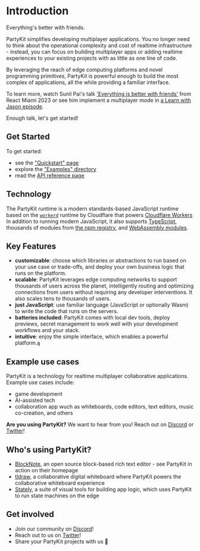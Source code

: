 # Introduction

Everything's better with friends.

PartyKit simplifies developing multiplayer applications. You no longer need to think about the operational complexity and cost of realtime infrastructure - instead, you can focus on building multiplayer apps or adding realtime experiences to your existing projects with as little as one line of code.

By leveraging the reach of edge computing platforms and novel programming primitives, PartyKit is powerful enough to build the most complex of applications, all the while providing a familiar interface.

To learn more, watch Sunil Pai's talk ['Everything is better with friends'](https://www.youtube.com/watch?v=wd8QTRjZZaE) from React Miami 2023 or see him implement a multiplayer mode in [a Learn with Jason episode](https://www.youtube.com/watch?v=qvAzFoaxvAE&t=3418s).

Enough talk, let's get started!

## Get Started

To get started:

- see the ["Quickstart" page](https://github.com/partykit/partykit/blob/main/docs/quickstart.md)
- explore the ["Examples" directory](https://github.com/partykit/partykit/tree/main/examples)
- read the [API reference page](https://github.com/partykit/partykit/blob/main/docs/reference.md)

## Technology

The PartyKit runtime is a modern standards-based JavaScript runtime based on the [`workerd`](https://github.com/cloudflare/workerd) runtime by Cloudflare that powers [Cloudflare Workers](https://workers.cloudflare.com/) In addition to running modern JavaScript, it also supports [TypeScript](https://www.typescriptlang.org/), thousands of modules from [the npm registry](https://www.npmjs.com/), and [WebAssembly modules](https://webassembly.org/).

## Key Features

- **customizable**: choose which libraries or abstractions to run based on your use case or trade-offs, and deploy your own business logic that runs on the platform.
- **scalable**: PartyKit leverages edge computing networks to support thousands of users across the planet, intelligently routing and optimizing connections from users without requiring any developer interventions. It also scales tens to thousands of users.
- **just JavaScript**: use familiar language (JavaScript or optionally Wasm) to write the code that runs on the servers.
- **batteries included**: PartyKit comes with local dev tools, deploy previews, secret management to work well with your development workflows and your stack.
- **intuitive**: enjoy the simple interface, which enables a powerful platform.ą

## Example use cases

PartyKit is a technology for realtime multiplayer collaborative applications. Example use cases include:

- game development
- AI-assisted tech
- collaboration app wuch as whiteboards, code editors, text editors, music co-creation, and others

**Are you using PartyKit?** We want to hear from you!
Reach out on [Discord](https://discord.gg/KDZb7J4uxJ) or [Twitter](https://twitter.com/partykit_io)!

## Who's using PartyKit?

- [BlockNote](https://www.blocknotejs.org/), an open source block-based rich text editor - see PartyKit in action on their homepage
- [tldraw](https://tldraw.com/), a collaborative digital whiteboard where PartyKit powers the collaborative whiteboard experience
- [Stately](https://stately.ai/), a suite of visual tools for building app logic, which uses PartyKit to run state machines on the edge

## Get involved

- Join our community on [Discord](https://discord.gg/KDZb7J4uxJ)!
- Reach out to us on [Twitter](https://twitter.com/partykit_io)!
- Share your PartyKit projects with us 🥳
